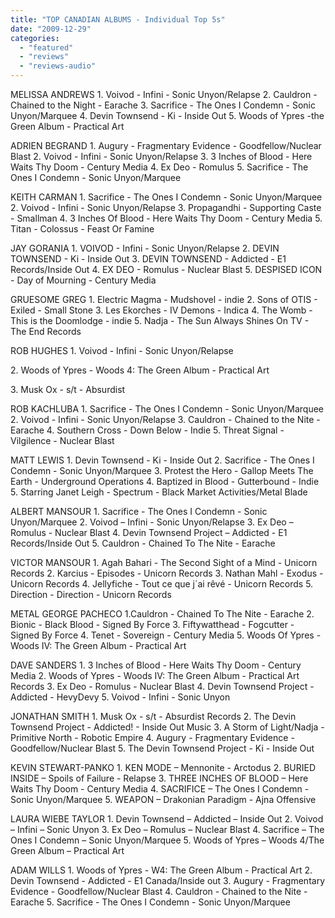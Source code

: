 ```yaml
---
title: "TOP CANADIAN ALBUMS - Individual Top 5s"
date: "2009-12-29"
categories: 
  - "featured"
  - "reviews"
  - "reviews-audio"
---
```


MELISSA ANDREWS 1. Voivod - Infini - Sonic Unyon/Relapse 2. Cauldron - Chained to the Night - Earache 3. Sacrifice - The Ones I Condemn - Sonic Unyon/Marquee 4. Devin Townsend - Ki - Inside Out 5. Woods of Ypres -the Green Album - Practical Art

ADRIEN BEGRAND 1. Augury - Fragmentary Evidence - Goodfellow/Nuclear Blast 2. Voivod - Infini - Sonic Unyon/Relapse 3. 3 Inches of Blood - Here Waits Thy Doom - Century Media 4. Ex Deo - Romulus 5. Sacrifice - The Ones I Condemn - Sonic Unyon/Marquee

KEITH CARMAN 1. Sacrifice - The Ones I Condemn - Sonic Unyon/Marquee 2. Voivod - Infini - Sonic Unyon/Relapse 3. Propagandhi - Supporting Caste - Smallman 4. 3 Inches Of Blood - Here Waits Thy Doom - Century Media 5. Titan - Colossus - Feast Or Famine

JAY GORANIA 1. VOIVOD - Infini - Sonic Unyon/Relapse 2. DEVIN TOWNSEND - Ki - Inside Out 3. DEVIN TOWNSEND - Addicted - E1 Records/Inside Out 4. EX DEO - Romulus - Nuclear Blast 5. DESPISED ICON - Day of Mourning - Century Media

GRUESOME GREG 1. Electric Magma - Mudshovel - indie 2. Sons of OTIS - Exiled - Small Stone 3. Les Ekorches - IV Demons - Indica 4. The Womb - This is the Doomlodge - indie 5. Nadja - The Sun Always Shines On TV - The End Records

ROB HUGHES 1. Voivod - Infini - Sonic Unyon/Relapse

2\. Woods of Ypres - Woods 4: The Green Album - Practical Art

3\. Musk Ox - s/t - Absurdist

ROB KACHLUBA 1. Sacrifice - The Ones I Condemn - Sonic Unyon/Marquee 2. Voivod - Infini - Sonic Unyon/Relapse 3. Cauldron - Chained to the Nite - Earache 4. Southern Cross - Down Below - Indie 5. Threat Signal - Vilgilence - Nuclear Blast

MATT LEWIS 1. Devin Townsend - Ki - Inside Out 2. Sacrifice - The Ones I Condemn - Sonic Unyon/Marquee 3. Protest the Hero - Gallop Meets The Earth - Underground Operations 4. Baptized in Blood - Gutterbound - Indie 5. Starring Janet Leigh - Spectrum - Black Market Activities/Metal Blade

ALBERT MANSOUR 1. Sacrifice - The Ones I Condemn - Sonic Unyon/Marquee 2. Voivod – Infini - Sonic Unyon/Relapse 3. Ex Deo – Romulus - Nuclear Blast 4. Devin Townsend Project – Addicted - E1 Records/Inside Out 5. Cauldron - Chained To The Nite - Earache

VICTOR MANSOUR 1. Agah Bahari - The Second Sight of a Mind - Unicorn Records 2. Karcius - Episodes - Unicorn Records 3. Nathan Mahl - Exodus - Unicorn Records 4. Jellyfiche - Tout ce que j´ai rêvé - Unicorn Records 5. Direction - Direction - Unicorn Records

METAL GEORGE PACHECO 1.Cauldron - Chained To The Nite - Earache 2. Bionic - Black Blood - Signed By Force 3. Fiftywatthead - Fogcutter - Signed By Force 4. Tenet - Sovereign - Century Media 5. Woods Of Ypres - Woods IV: The Green Album - Practical Art

DAVE SANDERS 1. 3 Inches of Blood - Here Waits Thy Doom - Century Media 2. Woods of Ypres - Woods IV: The Green Album - Practical Art Records 3. Ex Deo - Romulus - Nuclear Blast 4. Devin Townsend Project - Addicted - HevyDevy 5. Voivod - Infini - Sonic Unyon

JONATHAN SMITH 1. Musk Ox - s/t - Absurdist Records 2. The Devin Townsend Project - Addicted! - Inside Out Music 3. A Storm of Light/Nadja - Primitive North - Robotic Empire 4. Augury - Fragmentary Evidence - Goodfellow/Nuclear Blast 5. The Devin Townsend Project - Ki - Inside Out

KEVIN STEWART-PANKO 1. KEN MODE – Mennonite - Arctodus 2. BURIED INSIDE – Spoils of Failure - Relapse 3. THREE INCHES OF BLOOD – Here Waits Thy Doom - Century Media 4. SACRIFICE – The Ones I Condemn - Sonic Unyon/Marquee 5. WEAPON – Drakonian Paradigm - Ajna Offensive

LAURA WIEBE TAYLOR 1. Devin Townsend – Addicted – Inside Out 2. Voivod – Infini – Sonic Unyon 3. Ex Deo – Romulus – Nuclear Blast 4. Sacrifice – The Ones I Condemn – Sonic Unyon/Marquee 5. Woods of Ypres – Woods 4/The Green Album – Practical Art

ADAM WILLS 1. Woods of Ypres - W4: The Green Album - Practical Art 2. Devin Townsend - Addicted - E1 Canada/Inside out 3. Augury - Fragmentary Evidence - Goodfellow/Nuclear Blast 4. Cauldron - Chained to the Nite - Earache 5. Sacrifice - The Ones I Condemn - Sonic Unyon/Marquee
